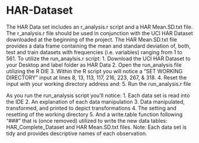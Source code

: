# HAR-Dataset
The HAR Data set includes an r_analysis.r script and a HAR Mean.SD.txt file. The r_analysis.r file should be used in conjunction with the UCI HAR Dataset downloaded at the beginning of the project.  The HAR Mean.SD.txt file provides a data frame containing the mean and standard deviation of, both, test and train datasets with frequencies (i.e. variables) ranging from 1 to 561.  To utilize the run_anaylsis.r script: 
	1. Download the UCI HAR Dataset to your Desktop and label folder as HAR Data
	2. Open the run_analysis file utilizing the R DIE
	3. Within the R script you will notice a “SET WORKING DIRECTORY” input at lines 8, 13, 113, 117, 216, 223, 267, & 318. 
	4. Reset the input with your working directory address and:
	5. Run the run_analysis.r file 

As you run the run_analysis script you’ll notice:
	1.  Each data set is read into the IDE
	2. An explanation of  each data manipulation
	3. Data manipulated, transformed, and printed to depict transformations
	4.  The setting and resetting of the working directory
	5.  And a write.table function following “###” that is (once removed) utilized to write the new data tables: HAR_Complete_Dataset and HAR Mean.SD.txt files.
Note:
	Each data set is tidy and provides descriptive names of each observation.  
